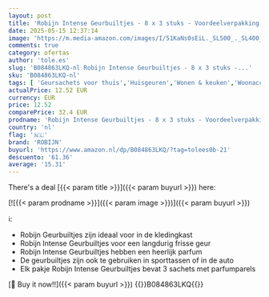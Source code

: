 ```yaml
---
layout: post
title: 'Robijn Intense Geurbuiltjes - 8 x 3 stuks - Voordeelverpakking'
date: 2025-05-15 12:37:14
image: 'https://m.media-amazon.com/images/I/51KaNs0sEiL._SL500_._SL400_.jpg'
comments: true
category: ofertas
author: 'tole.es'
slug: 'B084863LKQ-nl Robijn Intense Geurbuiltjes - 8 x 3 stuks -...'
sku: 'B084863LKQ-nl'
tags: [ 'Geursachets voor thuis','Huisgeuren','Wonen & keuken','Woonaccessoires','robijn','🇳🇱', ]
actualPrice: 12.52 EUR
currency: EUR
price: 12.52
comparePrice: 32.4 EUR
prodname: 'Robijn Intense Geurbuiltjes - 8 x 3 stuks - Voordeelverpakking'
country: 'nl'
flag: '🇳🇱'
brand: 'ROBIJN'
buyurl: 'https://www.amazon.nl/dp/B084863LKQ/?tag=tolees0b-21'
descuento: '61.36'
average: '15.31'
---
```


There's a deal [{{< param title >}}]({{< param buyurl >}})  here:

[![{{< param prodname >}}]({{< param image >}})]({{< param buyurl >}})

ℹ️:

- Robijn Geurbuiltjes zijn ideaal voor in de kledingkast
- Robijn Intense Geurbuiltjes voor een langdurig frisse geur
- Robijn Intense Geurbuiltjes hebben een heerlijk parfum
- De geurbuiltjes zijn ook te gebruiken in sporttassen of in de auto
- Elk pakje Robijn Intense Geurbuiltjes bevat 3 sachets met parfumparels

[🛒 Buy it now!!]({{< param buyurl >}})
{{<world>}}B084863LKQ{{</world>}}
